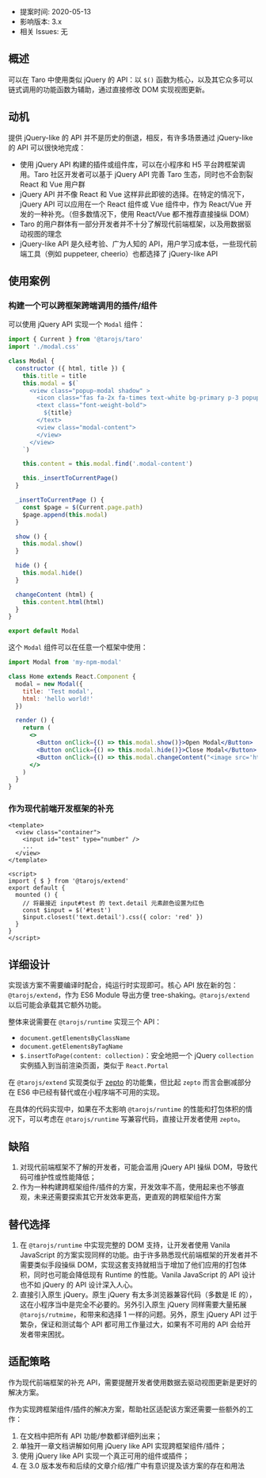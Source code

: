 - 提案时间: 2020-05-13
- 影响版本: 3.x
- 相关 Issues: 无

## 概述

可以在 Taro 中使用类似 jQuery 的 API：以 `$()` 函数为核心，以及其它众多可以链式调用的功能函数为辅助，通过直接修改 DOM 实现视图更新。

## 动机

提供 jQuery-like 的 API 并不是历史的倒退，相反，有许多场景通过 jQuery-like 的 API 可以很快地完成：

- 使用 jQuery API 构建的插件或组件库，可以在小程序和 H5 平台跨框架调用。Taro 社区开发者可以基于 jQuery API 完善 Taro 生态，同时也不会割裂 React 和 Vue 用户群
- jQuery API 并不像 React 和 Vue 这样非此即彼的选择。在特定的情况下，jQuery API 可以应用在一个 React 组件或 Vue 组件中，作为 React/Vue 开发的一种补充。（但多数情况下，使用 React/Vue 都不推荐直接操纵 DOM）
- Taro 的用户群体有一部分开发者并不十分了解现代前端框架，以及用数据驱动视图的理念
- jQuery-like API 是久经考验、广为人知的 API，用户学习成本低，一些现代前端工具（例如 puppeteer, cheerio）也都选择了 jQuery-like API

## 使用案例

### 构建一个可以跨框架跨端调用的插件/组件

可以使用 jQuery API 实现一个 `Modal` 组件：

```js
import { Current } from '@tarojs/taro'
import './modal.css'

class Modal {
  constructor ({ html, title }) {
    this.title = title
    this.modal = $(`
      <view class="popup-modal shadow" >
        <icon class="fas fa-2x fa-times text-white bg-primary p-3 popup-modal__close"></icon>
        <text class="font-weight-bold">
          ${title}
        </text>
        <view class="modal-content">
        </view>
      </view>
    `)

    this.content = this.modal.find('.modal-content')

    this._insertToCurrentPage()
  }

  _insertToCurrentPage () {
    const $page = $(Current.page.path)
    $page.append(this.modal)
  }

  show () {
    this.modal.show()
  }

  hide () {
    this.modal.hide()
  }

  changeContent (html) {
    this.content.html(html)
  }
}

export default Modal
```

这个 `Modal` 组件可以在任意一个框架中使用：

```jsx
import Modal from 'my-npm-modal'

class Home extends React.Component {
  modal = new Modal({
    title: 'Test modal',
    html: 'hello world!'
  })

  render () {
    return (
      <>
        <Button onClick={() => this.modal.show()}>Open Modal</Button>
        <Button onClick={() => this.modal.hide()}>Close Modal</Button>
        <Button onClick={() => this.modal.changeContent("<image src='https://...'>")}>Change Modal</Button>
      </>
    )
  }
}
```

### 作为现代前端开发框架的补充

```vue
<template>
  <view class="container">
    <input id="test" type="number" />
    ...
  </view>
</template>

<script>
import { $ } from '@tarojs/extend'
export default {
  mounted () {
    // 将最接近 input#test 的 text.detail 元素颜色设置为红色
    const $input = $('#test')
    $input.closest('text.detail').css({ color: 'red' })
  }
}
</script>
```


## 详细设计

实现该方案不需要编译时配合，纯运行时实现即可。核心 API 放在新的包：`@tarojs/extend`，作为 ES6 Module 导出方便 tree-shaking。`@tarojs/extend` 以后可能会承载其它额外功能。

整体来说需要在 `@tarojs/runtime` 实现三个 API：

* `document.getElementsByClassName`
* `document.getElementsByTagName`
* `$.insertToPage(content: collection)`：安全地把一个 jQuery `collection` 实例插入到当前渲染页面，类似于 `React.Portal`

在 `@tarojs/extend` 实现类似于 [zepto](https://zeptojs.com) 的功能集，但比起 `zepto` 而言会删减部分在 ES6 中已经有替代或在小程序端不可用的实现。

在具体的代码实现中，如果在不太影响 `@tarojs/runtime` 的性能和打包体积的情况下，可以考虑在 `@tarojs/runtime` 写兼容代码，直接让开发者使用 `zepto`。


## 缺陷

1. 对现代前端框架不了解的开发者，可能会滥用 jQuery API 操纵 DOM，导致代码可维护性或性能降低；
2. 作为一种构建跨框架组件/插件的方案，开发效率不高，使用起来也不够直观，未来还需要探索其它开发效率更高，更直观的跨框架组件方案

## 替代选择

1. 在 `@tarojs/runtime` 中实现完整的 DOM 支持，让开发者使用 Vanila JavaScript 的方案实现同样的功能。由于许多熟悉现代前端框架的开发者并不需要类似手段操纵 DOM，实现这套支持就相当于增加了他们应用的打包体积，同时也可能会降低现有 Runtime 的性能。Vanila JavaScript 的 API 设计也不如 jQuery 的 API 设计深入人心。
2. 直接引入原生 jQuery。原生 jQuery 有太多浏览器兼容代码（多数是 IE 的），这在小程序当中是完全不必要的。另外引入原生 jQuery 同样需要大量拓展 `@tarojs/rutmime`，和带来和选择 1 一样的问题。另外，原生 jQuery API 过于繁杂，保证和测试每个 API 都可用工作量过大，如果有不可用的 API 会给开发者带来困扰。


## 适配策略

作为现代前端框架的补充 API，需要提醒开发者使用数据去驱动视图更新是更好的解决方案。

作为实现跨框架组件/插件的解决方案，帮助社区适配该方案还需要一些额外的工作：

1. 在文档中把所有 API 功能/参数都详细列出来；
2. 单独开一章文档讲解如何用 jQuery like API 实现跨框架组件/插件；
3. 使用 jQuery like API 实现一个真正可用的组件或插件；
4. 在 3.0 版本发布和后续的文章介绍/推广中有意识提及该方案的存在和用法
